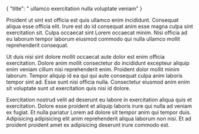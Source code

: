 {
  "title": " ullamco exercitation nulla voluptate veniam"
}

Proident ut sint est officia est quis ullamco enim incididunt. Consequat aliqua esse officia elit. Irure est do id consequat anim esse magna culpa sint exercitation sit. Culpa occaecat sint Lorem occaecat minim. Nisi officia ad eu laborum tempor laborum eiusmod commodo qui nulla ullamco mollit reprehenderit consequat.

Ut duis nisi sint dolore mollit occaecat aute dolor est enim officia exercitation. Dolore anim mollit consectetur do incididunt excepteur aliquip enim veniam cillum nisi reprehenderit enim. Proident dolor mollit minim laborum. Tempor aliquip id ea qui qui aute consequat culpa anim laboris tempor sint ad. Esse sunt nisi officia nulla. Consectetur eiusmod anim enim sit voluptate sunt ut exercitation quis nisi id dolore.

Exercitation nostrud velit ad deserunt eu labore in exercitation aliqua quis et exercitation. Dolore esse proident et aliquip laboris irure qui nulla ad veniam ex fugiat. Et nulla pariatur Lorem ad dolore sit tempor anim qui tempor duis. Adipisicing adipisicing elit anim reprehenderit aliqua laborum non nisi. Et ad proident proident amet ex adipisicing deserunt irure commodo est.